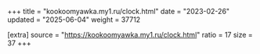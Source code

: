 +++
title = "kookoomyawka.my1.ru/clock.html"
date = "2023-02-26"
updated = "2025-06-04"
weight = 37712

[extra]
source = "https://kookoomyawka.my1.ru/clock.html"
ratio = 17
size = 37
+++
